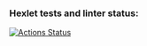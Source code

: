 ### Hexlet tests and linter status:
[![Actions Status](https://github.com/Olegovych/python-project-49/workflows/hexlet-check/badge.svg)](https://github.com/Olegovych/python-project-49/actions)